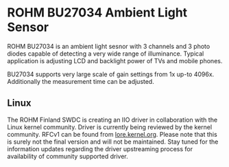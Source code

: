 # ROHM BU27034 Ambient Light Sensor

ROHM BU27034 is an ambient light sesnor with 3 channels and 3 photo diodes
capable of detecting a very wide range of illuminance. Typical application
is adjusting LCD and backlight power of TVs and mobile phones.

BU27034 supports very large scale of gain settings from 1x up-to 4096x.
Additionally the measurement time can be adjusted.

## Linux

The ROHM Finland SWDC is creating an IIO driver in collaboration with the Linux kernel community. Driver is currently being reviewed by the kernel community. RFCv1 can be found from [lore.kernel.org](https://lore.kernel.org/lkml/cover.1677080089.git.mazziesaccount@gmail.com/).  Please note that this is surely not the final version and will not be maintained. Stay tuned for the information updates regarding the driver upstreaming process for availability of community supported driver.
